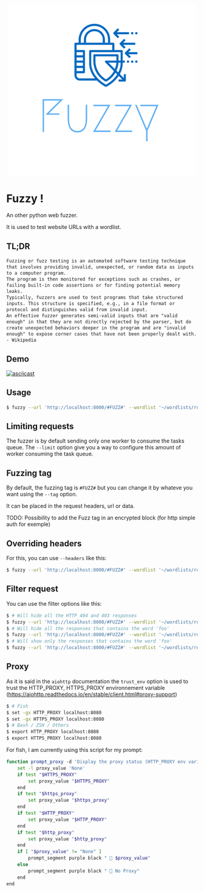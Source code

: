 <p align="center">
  <img width="500" src="./images/logo.png">
</p>

# Fuzzy !

An other python web fuzzer.

It is used to test website URLs with a wordlist.

## TL;DR

```
Fuzzing or fuzz testing is an automated software testing technique that involves providing invalid, unexpected, or random data as inputs to a computer program.
The program is then monitored for exceptions such as crashes, or failing built-in code assertions or for finding potential memory leaks.
Typically, fuzzers are used to test programs that take structured inputs. This structure is specified, e.g., in a file format or protocol and distinguishes valid from invalid input.
An effective fuzzer generates semi-valid inputs that are "valid enough" in that they are not directly rejected by the parser, but do create unexpected behaviors deeper in the program and are "invalid enough" to expose corner cases that have not been properly dealt with.
- Wikipedia
```

## Demo

[![asciicast](https://asciinema.org/a/152122.png)](https://asciinema.org/a/152122)

## Usage

```sh
$ fuzzy --url 'http://localhost:8000/#FUZZ#' --wordlist '~/wordlists/rockyou.txt'
```

## Limiting requests

The fuzzer is by default sending only one worker to consume the tasks queue.
The `--limit` option give you a way to configure this amount of worker consuming the task queue.

## Fuzzing tag

By default, the fuzzing tag is `#FUZZ#` but you can change it by whateve you want using the `--tag` option.

It can be placed in the request headers, url or data.

TODO: Possibility to add the Fuzz tag in an encrypted block (for http simple auth for exemple)

## Overriding headers

For this, you can use `--headers` like this:

```sh
$ fuzzy --url 'http://localhost:8000/#FUZZ#' --wordlist '~/wordlists/rockyou.txt' --headers 'Content-Type: application/json' 'Authorization: Bearer foo'
```

## Filter request

You can use the filter options like this:

```sh
$ # Will hide all the HTTP 404 and 403 responses
$ fuzzy --url 'http://localhost:8000/#FUZZ#' --wordlist '~/wordlists/rockyou.txt' --hc='404, 403'
$ # Will hide all the responses that contains the word 'foo'
$ fuzzy --url 'http://localhost:8000/#FUZZ#' --wordlist '~/wordlists/rockyou.txt' --ht='foo'
$ # Will show only the responses that contains the word 'foo'
$ fuzzy --url 'http://localhost:8000/#FUZZ#' --wordlist '~/wordlists/rockyou.txt' --st='foo'
```

## Proxy

As it is said in the `aiohttp` documentation the `trust_env` option is used to trust the HTTP_PROXY, HTTPS_PROXY environnement variable (https://aiohttp.readthedocs.io/en/stable/client.html#proxy-support)

```sh
$ # Fish
$ set -gx HTTP_PROXY localhost:8080
$ set -gx HTTPS_PROXY localhost:8080
$ # Bash / ZSH / Others
$ export HTTP_PROXY localhost:8080
$ export HTTPS_PROXY localhost:8080
```

For fish, I am currently using this script for my prompt:

```sh
function prompt_proxy -d 'Display the proxy status (HTTP_PROXY env variable)'
    set -l proxy_value 'None'
    if test "$HTTPS_PROXY"
        set proxy_value "$HTTPS_PROXY"
    end
    if test "$https_proxy"
        set proxy_value "$https_proxy"
    end
    if test "$HTTP_PROXY"
        set proxy_value "$HTTP_PROXY"
    end
    if test "$http_proxy"
        set proxy_value "$http_proxy"
    end
    if [ "$proxy_value" != "None" ]
        prompt_segment purple black "  $proxy_value"
    else
        prompt_segment purple black "  No Proxy"
    end
end
```
